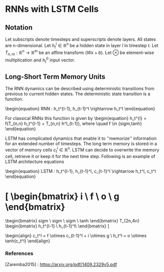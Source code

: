 # RNNs with LSTM Cells

## Notation
Let subscripts denote timesteps and superscripts denote layers. All states are n-dimensional.
Let $h_t^l \in {\mathbb{R}}^n$ be a hidden state in layer $l$ in timestep $t$.
Let $T_{n,m}: {\mathbb{R}}^n \rightarrow {\mathbb{R}}^m$ be an affine transform ($Wx+b$).
Let $\otimes$ be element-wise multiplication and $h_t^0$ input vector.

## Long-Short Term Memory Units
The RNN dynamics can be described using deterministic transitions from previous to current 
hidden states. The deterministic state transition is a function.

\begin{equation}
    RNN : h_t^{l-1}, h_{t-1}^l \rightarrow h_t^l
\end{equation}

For classical RNNs this function is given by 
\begin{equation}
     h_t^{l} = f(T_{n,n} h_t^{l-1} + T_{n,n} h^l_{t-1}), where \quad f \in {sigm,tanh}
\end{equation}

LSTM has complicated dynamics that enable it to ''memorize'' information for an extended number of timesteps.
The long term memory is stored in a vector of memory cells $c_t^l \in  {\mathbb{R}}^n$.
LSTM can decide to overwrite the memory cell, retrieve it or keep it for the next time step.
Following is an example of LSTM architecture equations

\begin{equation}
    LSTM : h_t^{l-1}, h_{t-1}^l, c_{t-1}^l \rightarrow h_t^l, c_t^l
\end{equation}

\[
\begin{bmatrix}
     i \\
     f \\
     o \\
     g
\end{bmatrix}
=
\begin{bmatrix}
     sigm \\
     sigm \\
     sigm \\
     tanh
\end{bmatrix} T_{2n,4n}
\begin{bmatrix}
     h_t^{l-1} \\
     h_{t-1}^l\\
\end{bmatrix}
\]

\begin{align}
    c_t^l = f \otimes c_{t-1}^l + i \otimes g \\
    h_t^l = o \otimes tanh(c_t^l)
\end{align}


### References
[Zaremba2015] : https://arxiv.org/pdf/1409.2329v5.pdf
